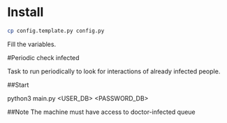 # Install
```bash
cp config.template.py config.py
```
Fill the variables.


#Periodic check infected

Task to run periodically to look for interactions of already infected people.

##Start

python3 main.py <USER_DB> <PASSWORD_DB>


##Note
The machine must have access to doctor-infected queue
